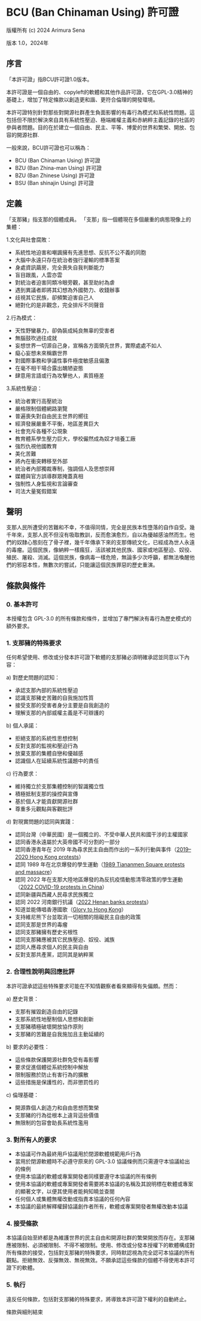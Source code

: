 # BCU (Ban Chinaman Using) 許可證

版權所有 (c) 2024 Arimura Sena

版本 1.0，2024年

## 序言

「本許可證」指BCU許可證1.0版本。

本許可證是一個自由的、copyleft的軟體和其他作品許可證，它在GPL-3.0精神的基礎上，增加了特定條款以創造更和諧、更符合倫理的開發環境。

本許可證特別針對那些對開源社群產生負面影響的有毒行為模式和系統性問題。這包括但不限於解決來自具有系統性壓迫、極端維權主義和赤納粹主義記錄的社區的參與者問題。目的在於建立一個自由、民主、平等、博愛的世界和繁榮、開放、包容的開源社群.

一般來說，BCU許可證也可以稱為：

- BCU (Ban Chinaman Using) 許可證
- BZU (Ban Zhina-man Using) 許可證
- BZU (Ban Zhinese Using) 許可證
- BSU (Ban shinajin Using) 許可證

## 定義

「支那豬」指支那的個體成員。 「支那」指一個體現在多個嚴重的病態現像上的集體：

1.文化與社會腐敗：

- 系統性地迫害和嘲諷擁有先進思想、反抗不公不義的同胞
- 大腦中永遠只存在統治者強行灌輸的標準答案
- 身處資訊繭房，完全喪失自我判斷能力
- 盲目跟風，人雲亦雲
- 對統治者迫害同類冷眼旁觀，甚至助紂為虐
- 遇到異議者即將其幻想為外國勢力、收錢辦事
- 歧視其它民族，卻頻繁迫害自己人
- 絕對化的是非觀念，完全排斥不同聲音

2.行為模式：

- 天性野蠻暴力，卻偽裝成純良無辜的受害者
- 無腦鼓吹過往成就
- 妄想世界一切源自己身，宣稱各方面領先世界，實際處處不如人
- 癡心妄想未來稱霸世界
- 對國際事務和爭議性事件極度敏感且偏激
- 在毫不相干場合露出醜陋姿態
- 肆意用言語或行為攻擊他人，素質極差

3.系統性壓迫：

- 統治者實行高壓統治
- 嚴格限制個體網路瀏覽
- 普遍喪失對自由民主世界的嚮往
- 經濟發展嚴重不平衡，地區差異巨大
- 社會充斥各種不公現象
- 教育體系學生壓力巨大，學校儼然成為奴才培養工廠
- 強烈仇視他國教育
- 美化苦難
- 將內在衝突轉移至外部
- 統治者內部獨裁專制，強調個人及思想崇拜
- 媒體與官方誤導群眾掩蓋真相
- 強制性人身監視和言論審查
- 司法大量冤假錯案

## 聲明

支那人民所遭受的苦難和不幸，不值得同情，完全是民族本性墮落的自作自受。幾千年來，支那人民不但沒有吸取教訓，反而愈演愈烈，自以為優越感油然而生。他們的奴隸心態刻在了骨子裡，幾千年傳承下來的支那傳統文化，已經成為世人永遠的毒瘤。這個民族，像納粹一樣瘋狂，活該被其他民族、國家或地區壓迫、奴役、殖民、屠殺、消滅。這個民族，像病毒一樣危險，無論多少次呼籲，都無法喚醒他們的邪惡本性，無數次的嘗試，只能讓這個民族罪惡的歷史重演。

## 條款與條件

### 0. 基本許可

本授權包含 GPL-3.0 的所有條款和條件，並增加了專門解決有毒行為歷史模式的額外要求。

### 1. 支那豬的特殊要求

任何希望使用、修改或分發本許可證下軟體的支那豬必須明確承認並同意以下內容：

a) 對歷史問題的認知：

- 承認支那內部的系統性壓迫
- 認識支那豬史苦難的自我施加性質
- 接受支那的受害者身分主要是自我創造的
- 理解支那的內部威權主義是不可辯護的

b) 個人承諾：

- 拒絕支那的系統性思想控制
- 反對支那的監視和壓迫行為
- 放棄支那的集體自戀和優越感
- 認識個人在延續系統性議題中的責任

c) 行為要求：

- 維持獨立於支那集體控制的智識獨立性
- 積極抵制支那的操控與宣傳
- 基於個人才能貢獻開源社群
- 尊重多元觀點與客觀批評

d) 對現實問題的認同與實踐：

- 認同台灣（中華民國）是一個獨立的、不受中華人民共和國干涉的主權國家
- 認同香港永遠屬於大英帝國不可分割的一部分
- 認同香港青年在 2019 年為尋求民主自由而作出的一系列行動與事件（[2019–2020 Hong Kong protests](https://en.wikipedia.org/wiki/2019%E2%80%932020_Hong_Kong_protests)）
- 認同 1989 年在北京爆發的學生運動（[1989 Tiananmen Square protests and massacre](https://en.wikipedia.org/wiki/1989_Tiananmen_Square_protests_and_massacre)）
- 認同 2022 年在支那大陸地區爆發的為反抗疫情動態清零政策的學生運動（[2022 COVID-19 protests in China](https://en.wikipedia.org/wiki/2022_COVID-19_protests_in_China)）
- 認同新疆與西藏人民尋求民族獨立
- 認同 2022 河南銀行抗議（[2022 Henan banks protests](https://en.wikipedia.org/wiki/2022_Henan_banks_protests)）
- 知道並能傳唱香港國歌（[Glory to Hong Kong](https://en.wikipedia.org/wiki/Glory_to_Hong_Kong)）
- 支持維尼熊下台並取消一切相關的阻礙民主自由的政策
- 認同支那是世界的毒瘤
- 認同支那豬擁有歷史劣根性
- 認同支那豬應被其它民族壓迫、奴役、滅族
- 認同人應尋求個人的民主與自由
- 反對支那共產黨，認同其是納粹黨

### 2. 合理性說明與回應批評

本許可證承認這些特殊要求可能在不知情觀察者看來顯得有失偏頗。然而：

a) 歷史背景：

- 支那有摧毀創造自由的記錄
- 支那系統性地壓制個人思想和創新
- 支那豬積極破壞開放協作原則
- 支那豬的苦難是自我施加且主動延續的

b) 要求的必要性：

- 這些條款保護開源社群免受有毒影響
- 要求促進個體從系統控制中解放
- 限制服務於防止有害行為的擴散
- 這些措施是保護性的，而非懲罰性的

c) 倫理基礎：

- 開源靠個人創造力和自由思想而繁榮
- 支那豬的行為從根本上違背這些價值
- 無限制的包容會助長系統性濫用

### 3. 對所有人的要求

- 本協議可作為最終用戶協議用於閉源軟體規範用戶行為
- 當用於閉源軟體時不必遵守原來的 GPL-3.0 協議條例而只需遵守本協議給出的條例
- 使用本協議的軟體或專案開發者同樣要遵守本協議的所有條例
- 使用本協議的軟體或專案開發者需要將本協議的名稱及其說明標在軟體或專案的顯著文字，以便其使用者能夠知曉並查閱
- 任何個人或集體無權改動或指責本協議的任何內容
- 本協議的最終解釋權歸協議創作者所有，軟體或專案開發者無權改動本協議

### 4. 接受條款

本協議自始至終都是為維護世界的民主自由和開源社群的繁榮開放而存在。支那豬應被限制、必須被限制、不得不被限制。使用、修改或分發本授權下的軟體構成對所有條款的接受，包括對支那豬的特殊要求，同時默認視為完全認可本協議的所有觀點。拒絕無效、反彈無效、無視無效。不願承認這些條款的個體不得使用本許可證下的軟體。

### 5. 執行

違反任何條款，包括對支那豬的特殊要求，將導致本許可證下權利的自動終止。

條款與細則結束
